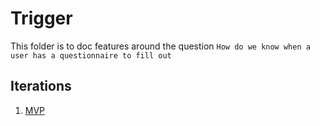 # Trigger

This folder is to doc features around the question `How do we know when a user has a questionnaire to fill out`

## Iterations

1. [MVP](0.mvp.md)
